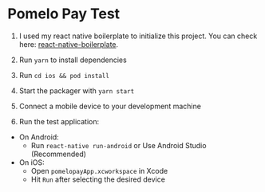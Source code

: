 # Pomelo Pay Test

1. I used my react native boilerplate to initialize this project. You can check here: [react-native-boilerplate](https://github.com/huynextlevel/react-native-boilerplate).
2. Run `yarn` to install dependencies
3. Run `cd ios && pod install`

4. Start the packager with `yarn start`
5. Connect a mobile device to your development machine
6. Run the test application:
- On Android:
  - Run `react-native run-android` or Use Android Studio (Recommended)
- On iOS:
  - Open `pomelopayApp.xcworkspace` in Xcode
  - Hit `Run` after selecting the desired device
